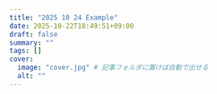 ```yaml
---
title: "2025 10 24 Example"
date: 2025-10-22T18:49:51+09:00
draft: false
summary: ""
tags: []
cover:
  image: "cover.jpg" # 記事フォルダに置けば自動で出せる
  alt: ""
---
```


